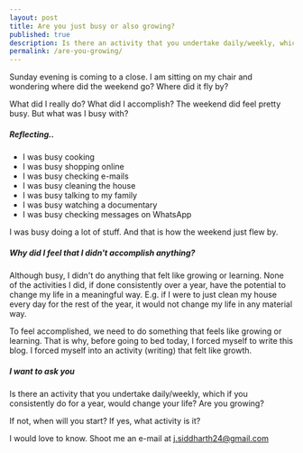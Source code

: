 ```yaml
---
layout: post
title: Are you just busy or also growing?
published: true
description: Is there an activity that you undertake daily/weekly, which if you consistently do for a year, would change your life?
permalink: /are-you-growing/
---
```


Sunday evening is coming to a close. I am sitting on my chair and wondering where did the weekend go? Where did it fly by? 

What did I really do? What did I accomplish? The weekend did feel pretty busy. But what was I busy with? 

##### **Reflecting..**

- I was busy cooking 
- I was busy shopping online
- I was busy checking e-mails 
- I was busy cleaning the house
- I was busy talking to my family 
- I was busy watching a documentary
- I was busy checking messages on WhatsApp

I was busy doing a lot of stuff. And that is how the weekend just flew by. 

##### **Why did I feel that I didn't accomplish anything?** 

Although busy, I didn't do anything that felt like growing or learning. None of the activities I did, if done consistently over a year, have the potential to change my life in a meaningful way. E.g. if I were to just clean my house every day for the rest of the year, it would not change my life in any material way. 

To feel accomplished, we need to do something that feels like growing or learning. That is why, before going to bed today, I forced myself to write this blog. I forced myself into an activity (writing) that felt like growth.

##### **I want to ask you** 

Is there an activity that you undertake daily/weekly, which if you consistently do for a year, would change your life? Are you growing?

If not, when will you start? If yes, what activity is it? 

I would love to know. Shoot me an e-mail at j.siddharth24@gmail.com

